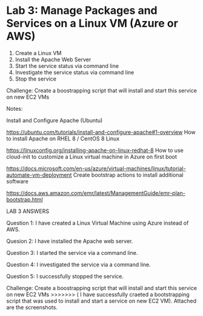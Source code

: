 # Lab 3: Manage Packages and Services on a Linux VM (Azure or AWS)


1. Create a Linux VM
2. Install the Apache Web Server
3. Start the service status via command line
4. Investigate the service status via command line
5. Stop the service


Challenge: Create a boostrapping script that will install and start this service on new EC2 VMs

Notes:

Install and Configure Apache (Ubuntu)

https://ubuntu.com/tutorials/install-and-configure-apache#1-overview
How to install Apache on RHEL 8 / CentOS 8 Linux

https://linuxconfig.org/installing-apache-on-linux-redhat-8
How to use cloud-init to customize a Linux virtual machine in Azure on first boot

https://docs.microsoft.com/en-us/azure/virtual-machines/linux/tutorial-automate-vm-deployment
Create bootstrap actions to install additional software

https://docs.aws.amazon.com/emr/latest/ManagementGuide/emr-plan-bootstrap.html


LAB 3 ANSWERS

Question 1: I have created a Linux Virtual Machine using Azure instead of AWS.

Quesion 2: I have installed the Apache web server.

Question 3: I started the service via a command line.

Question 4: I investigated the service via a command line.

Question 5: I successfully stopped the service.

Challenge: Create a boostrapping script that will install and start this service on new EC2 VMs >>>>>>>  ( I have successfully craeted a bootstrapping script that was used to install and start a service on new EC2 VM). Attached are the screenshots.
